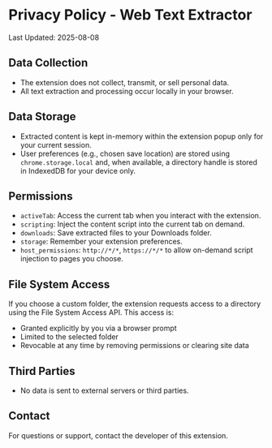 # Privacy Policy - Web Text Extractor

Last Updated: 2025-08-08

## Data Collection
- The extension does not collect, transmit, or sell personal data.
- All text extraction and processing occur locally in your browser.

## Data Storage
- Extracted content is kept in-memory within the extension popup only for your current session.
- User preferences (e.g., chosen save location) are stored using `chrome.storage.local` and, when available, a directory handle is stored in IndexedDB for your device only.

## Permissions
- `activeTab`: Access the current tab when you interact with the extension.
- `scripting`: Inject the content script into the current tab on demand.
- `downloads`: Save extracted files to your Downloads folder.
- `storage`: Remember your extension preferences.
- `host_permissions`: `http://*/*`, `https://*/*` to allow on-demand script injection to pages you choose.

## File System Access
If you choose a custom folder, the extension requests access to a directory using the File System Access API. This access is:
- Granted explicitly by you via a browser prompt
- Limited to the selected folder
- Revocable at any time by removing permissions or clearing site data

## Third Parties
- No data is sent to external servers or third parties.

## Contact
For questions or support, contact the developer of this extension.



